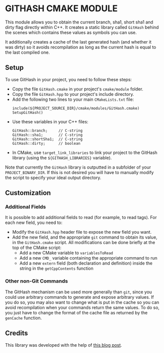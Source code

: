 GITHASH CMAKE MODULE
====================

This module allows you to obtain the current branch, sha1, short sha1 and dirty
flag directly within C++. It creates a static library called `GitHash` behind
the scenes which contains these values as symbols you can use.

It additionally creates a cache of the last generated hash (and whether it was
dirty) so it avoids recompilation as long as the current hash is equal to the
last compiled one.

Setup
-----

To use GitHash in your project, you need to follow these steps:
- Copy the file `GitHash.cmake` in your project's `cmake/module` folder.
- Copy the file `GitHash.hpp` to your project's include directory.
- Add the following two lines to your main `CMakeLists.txt` file:
   ```
   include(${PROJECT_SOURCE_DIR}/cmake/modules/GitHash.cmake)
   SetupGitHash()
   ```
- Use these variables in your C++ files:
   ```
   GitHash::branch;     // C-string
   GitHash::sha1;       // C-string
   GitHash::shortSha1;  // C-string
   GitHash::dirty;      // boolean
   ```
- In CMake, use `target_link_libraries` to link your project to the GitHash
  library (using the `${GITHASH_LIBRARIES}` variable).

Note that currently the `GitHash` library is outputted in a subfolder of your
`PROJECT_BINARY_DIR`. If this is not desired you will have to manually modify
the script to specify your ideal output directory.

Customization
-------------

### Additional Fields ###

It is possible to add additional fields to read (for example, to read tags). For
each new field, you need to:
- Modify the `GitHash.hpp` header file to expose the new field you want.
- Add the new field, and the appropriate `git` command to obtain its value, in
  the `GitHash.cmake` script. All modifications can be done briefly at the top
  of the CMake script:
  - Add a new CMake variable to `variablesToRead`
  - Add a new `CMD_` variable containing the appropriate command to run
  - Add a new `extern` field (both declaration and definition) inside the string
    in the `getCppContents` function

### Other non-Git Commands ###

The GitHash mechanism can be used more generally than `git`, since you could use
arbitrary commands to generate and expose arbitrary values. If you do so, you
may also want to change what is put in the cache so you can avoid recompilation
when your commands return the same values. To do so, you just have to change the
format of the cache file as returned by the `genCache` function.

Credits
-------

This library was developed with the help of [this blog
post](https://jonathanhamberg.com/post/cmake-embedding-git-hash/).
